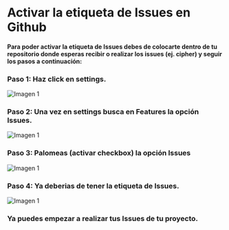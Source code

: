 # Activar la etiqueta de Issues en Github
#### Para poder activar la etiqueta de **Issues** debes de colocarte dentro de tu repositorio donde esperas recibir o realizar los issues (ej. cipher) y seguir los pasos a continuación:

### Paso 1: Haz click en settings.

![Imagen 1](https://github.com/shirley-suarez/active-issues/blob/master/img/1issue.JPG?raw=true)

### Paso 2: Una vez en settings busca en Features la opción Issues.

![Imagen 1](https://github.com/shirley-suarez/active-issues/blob/master/img/2issue.JPG?raw=true)

### Paso 3: Palomeas (activar checkbox) la opción  **Issues**

![Imagen 1](https://github.com/shirley-suarez/active-issues/blob/master/img/4issue.JPG?raw=true)

### Paso 4: Ya deberias de tener  la etiqueta de **Issues**.

![Imagen 1](https://github.com/shirley-suarez/active-issues/blob/master/img/5issue.JPG?raw=true)

### Ya puedes empezar a realizar tus Issues de tu proyecto.
